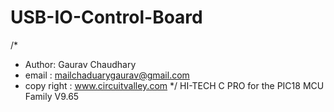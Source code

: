 USB-IO-Control-Board
=================
/* 
 * Author: Gaurav Chaudhary
 * email : mailchaduarygaurav@gmail.com
 * copy right : www.circuitvalley.com 
 */
HI-TECH C PRO for the PIC18 MCU Family  V9.65